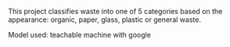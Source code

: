 This project classifies waste into one of 5 categories based on the appearance: organic, paper, glass, plastic or general waste.

Model used: teachable machine with google

